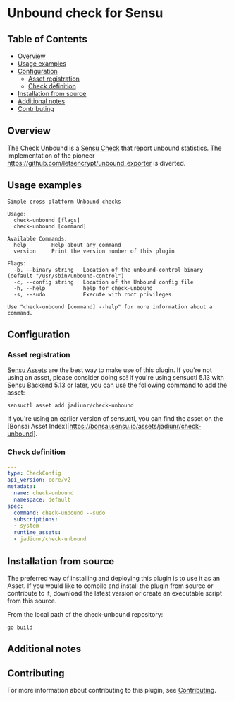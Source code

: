 # Unbound check for Sensu

## Table of Contents
- [Overview](#overview)
- [Usage examples](#usage-examples)
- [Configuration](#configuration)
  - [Asset registration](#asset-registration)
  - [Check definition](#check-definition)
- [Installation from source](#installation-from-source)
- [Additional notes](#additional-notes)
- [Contributing](#contributing)

## Overview

The Check Unbound is a [Sensu Check][6] that report unbound statistics.
The implementation of the pioneer https://github.com/letsencrypt/unbound_exporter is diverted.

## Usage examples

```
Simple cross-platform Unbound checks

Usage:
  check-unbound [flags]
  check-unbound [command]

Available Commands:
  help        Help about any command
  version     Print the version number of this plugin

Flags:
  -b, --binary string   Location of the unbound-control binary (default "/usr/sbin/unbound-control")
  -c, --config string   Location of the Unbound config file
  -h, --help            help for check-unbound
  -s, --sudo            Execute with root privileges

Use "check-unbound [command] --help" for more information about a command.
```

## Configuration

### Asset registration

[Sensu Assets][10] are the best way to make use of this plugin. If you're not using an asset, please
consider doing so! If you're using sensuctl 5.13 with Sensu Backend 5.13 or later, you can use the
following command to add the asset:

```
sensuctl asset add jadiunr/check-unbound
```

If you're using an earlier version of sensuctl, you can find the asset on the [Bonsai Asset Index][https://bonsai.sensu.io/assets/jadiunr/check-unbound].

### Check definition

```yml
---
type: CheckConfig
api_version: core/v2
metadata:
  name: check-unbound
  namespace: default
spec:
  command: check-unbound --sudo
  subscriptions:
  - system
  runtime_assets:
  - jadiunr/check-unbound
```

## Installation from source

The preferred way of installing and deploying this plugin is to use it as an Asset. If you would
like to compile and install the plugin from source or contribute to it, download the latest version
or create an executable script from this source.

From the local path of the check-unbound repository:

```
go build
```

## Additional notes

## Contributing

For more information about contributing to this plugin, see [Contributing][1].

[1]: https://github.com/sensu/sensu-go/blob/master/CONTRIBUTING.md
[2]: https://github.com/sensu-community/sensu-plugin-sdk
[3]: https://github.com/sensu-plugins/community/blob/master/PLUGIN_STYLEGUIDE.md
[4]: https://github.com/sensu-community/check-plugin-template/blob/master/.github/workflows/release.yml
[5]: https://github.com/sensu-community/check-plugin-template/actions
[6]: https://docs.sensu.io/sensu-go/latest/reference/checks/
[7]: https://github.com/sensu-community/check-plugin-template/blob/master/main.go
[8]: https://bonsai.sensu.io/
[9]: https://github.com/sensu-community/sensu-plugin-tool
[10]: https://docs.sensu.io/sensu-go/latest/reference/assets/
